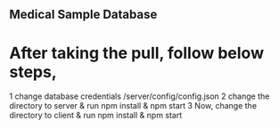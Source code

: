 ## Medical Sample Database
# After taking the pull, follow below steps,
1 change database credentials /server/config/config.json
2 change the directory to server & run npm install & npm start
3 Now, change the directory to client & run npm install & npm start
